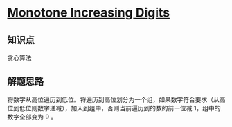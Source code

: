 # [Monotone Increasing Digits](https://leetcode.com/problems/monotone-increasing-digits/)

## 知识点

贪心算法

## 解题思路

将数字从高位遍历到低位。将遍历到高位划分为一个组，如果数字符合要求（从高位到低位则数字递减），加入到组中，否则当前遍历到的数的前一位减 1，组中的数字全部变为 9 。
